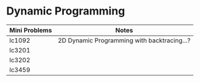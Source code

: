 # Dynamic Programming

| Mini Problems |                    Notes                    |
| ------------- | :-----------------------------------------: |
| lc1092        | 2D Dynamic Programming with backtracing...? |
| lc3201        |                                             |
| lc3202        |                                             |
| lc3459        |                                             |

